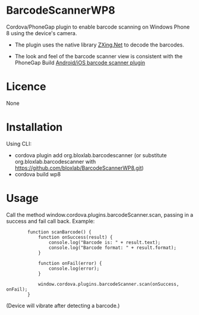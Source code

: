 BarcodeScannerWP8
=================

Cordova/PhoneGap plugin to enable barcode scanning on Windows Phone 8 using the device's camera.

* The plugin uses the native library [ZXing.Net](http://zxingnet.codeplex.com/) to decode the barcodes.

* The look and feel of the barcode scanner view is consistent with the PhoneGap Build [Android/iOS barcode scanner plugin](https://github.com/phonegap-build/BarcodeScanner/tree/9270025f71891b2f46a38b7bc3d1223b4955dce2)

Licence
=======
None

Installation
============

Using CLI:
* cordova plugin add org.bloxlab.barcodescanner (or substitute org.bloxlab.barcodescanner with https://github.com/bloxlab/BarcodeScannerWP8.git)
* cordova build wp8


Usage
=====

Call the method window.cordova.plugins.barcodeScanner.scan, passing in a success and fail call back. Example:

            function scanBarcode() {
                function onSuccess(result) {
                    console.log("Barcode is: " + result.text);
                    console.log("Barcode format: " + result.format);
                }

                function onFail(error) {
                    console.log(error);
                }

                window.cordova.plugins.barcodeScanner.scan(onSuccess, onFail);
            }


(Device will vibrate after detecting a barcode.)
